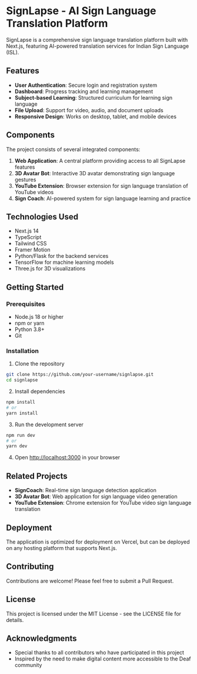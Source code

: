 # SignLapse - AI Sign Language Translation Platform

SignLapse is a comprehensive sign language translation platform built with Next.js, featuring AI-powered translation services for Indian Sign Language (ISL).

## Features

- **User Authentication**: Secure login and registration system
- **Dashboard**: Progress tracking and learning management
- **Subject-based Learning**: Structured curriculum for learning sign language
- **File Upload**: Support for video, audio, and document uploads
- **Responsive Design**: Works on desktop, tablet, and mobile devices

## Components

The project consists of several integrated components:

1. **Web Application**: A central platform providing access to all SignLapse features
2. **3D Avatar Bot**: Interactive 3D avatar demonstrating sign language gestures
3. **YouTube Extension**: Browser extension for sign language translation of YouTube videos
4. **Sign Coach**: AI-powered system for sign language learning and practice

## Technologies Used

- Next.js 14
- TypeScript
- Tailwind CSS
- Framer Motion
- Python/Flask for the backend services
- TensorFlow for machine learning models
- Three.js for 3D visualizations

## Getting Started

### Prerequisites

- Node.js 18 or higher
- npm or yarn
- Python 3.8+
- Git

### Installation

1. Clone the repository
```bash
git clone https://github.com/your-username/signlapse.git
cd signlapse
```

2. Install dependencies
```bash
npm install
# or
yarn install
```

3. Run the development server
```bash
npm run dev
# or
yarn dev
```

4. Open [http://localhost:3000](http://localhost:3000) in your browser

## Related Projects

- **SignCoach**: Real-time sign language detection application 
- **3D Avatar Bot**: Web application for sign language video generation
- **YouTube Extension**: Chrome extension for YouTube video sign language translation

## Deployment

The application is optimized for deployment on Vercel, but can be deployed on any hosting platform that supports Next.js.

## Contributing

Contributions are welcome! Please feel free to submit a Pull Request.

## License

This project is licensed under the MIT License - see the LICENSE file for details.

## Acknowledgments

- Special thanks to all contributors who have participated in this project
- Inspired by the need to make digital content more accessible to the Deaf community
